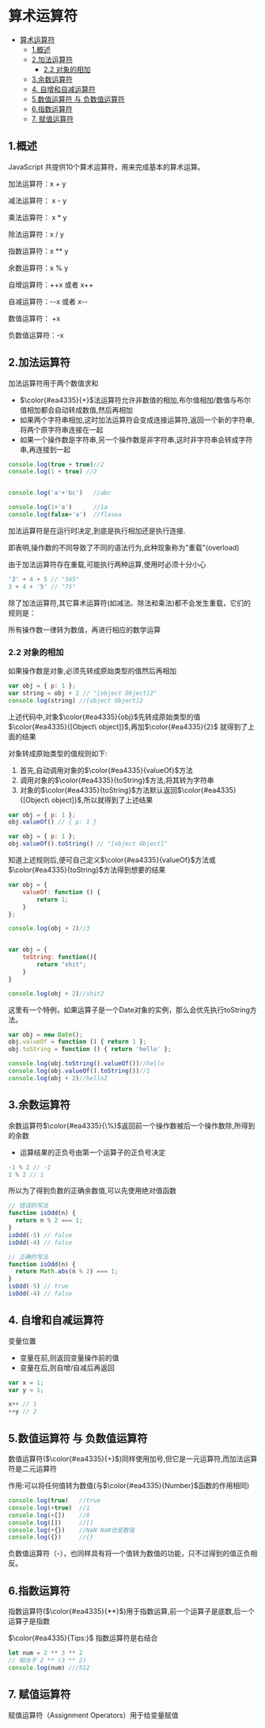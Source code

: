 # 算术运算符

- [算术运算符](#算术运算符)
  - [1.概述](#1概述)
  - [2.加法运算符](#2加法运算符)
    - [2.2 对象的相加](#22-对象的相加)
  - [3.余数运算符](#3余数运算符)
  - [4. 自增和自减运算符](#4-自增和自减运算符)
  - [5.数值运算符 与 负数值运算符](#5数值运算符-与-负数值运算符)
  - [6.指数运算符](#6指数运算符)
  - [7. 赋值运算符](#7-赋值运算符)

## 1.概述

JavaScript 共提供10个算术运算符，用来完成基本的算术运算。

加法运算符：x + y

减法运算符： x - y

乘法运算符： x * y

除法运算符：x / y

指数运算符：x ** y

余数运算符：x % y

自增运算符：++x 或者 x++

自减运算符：--x 或者 x--

数值运算符： +x

负数值运算符：-x

## 2.加法运算符

加法运算符用于两个数值求和

- $\color{#ea4335}{+}$法运算符允许非数值的相加,布尔值相加/数值与布尔值相加都会自动转成数值,然后再相加
- 如果两个字符串相加,这时加法运算符会变成连接运算符,返回一个新的字符串,将两个原字符串连接在一起
- 如果一个操作数是字符串,另一个操作数是非字符串,这时非字符串会转成字符串,再连接到一起

```JavaScript
console.log(true + true)//2
console.log(1 + true) //2


console.log('a'+'bc')   //abc

console.log(1+'a')      //1a
console.log(false+'a')  //flasea
```

加法运算符是在运行时决定,到底是执行相加还是执行连接.

即表明,操作数的不同导致了不同的语法行为,此种现象称为"重载"(overload)

由于加法运算符存在重载,可能执行两种运算,使用时必须十分小心

```JavaScript
'3' + 4 + 5 // "345"
3 + 4 + '5' // "75"
```

除了加法运算符,其它算术运算符(如减法、除法和乘法)都不会发生重载，它们的规则是：

所有操作数一律转为数值，再进行相应的数学运算

### 2.2 对象的相加

如果操作数是对象,必须先转成原始类型的值然后再相加

```javaScript
var obj = { p: 1 };
var string = obj + 2 // "[object Object]2"
console.log(string) //[object Object]2
```

上述代码中,对象$\color{#ea4335}{obj}$先转成原始类型的值$\color{#ea4335}{[Object\ object]}$,再加$\color{#ea4335}{2}$
就得到了上面的结果

对象转成原始类型的值规则如下:

1. 首先,自动调用对象的$\color{#ea4335}{valueOf}$方法
2. 调用对象的$\color{#ea4335}{toString}$方法,将其转为字符串
3. 对象的$\color{#ea4335}{toString}$方法默认返回$\color{#ea4335}{[Object\ object]}$,所以就得到了上述结果

```JavaScript
var obj = { p: 1 };
obj.valueOf() // { p: 1 }

var obj = { p: 1 };
obj.valueOf().toString() // "[object Object]"
```

知道上述规则后,便可自己定义$\color{#ea4335}{valueOf}$方法或$\color{#ea4335}{toString}$方法得到想要的结果

```JavaScript
var obj = {
    valueOf: function () {
        return 1;
    }
};

console.log(obj + 2)//3


var obj = {
    toString: function(){
        return "shit";
    }
}

console.log(obj + 2)//shit2
```

这里有一个特例，如果运算子是一个Date对象的实例，那么会优先执行toString方法。

```javaScript
var obj = new Date();
obj.valueOf = function () { return 1 };
obj.toString = function () { return 'hello' };

console.log(obj.toString().valueOf())//hello
console.log(obj.valueOf().toString())//1
console.log(obj + 2)//hello2
```

## 3.余数运算符

余数运算符$\color{#ea4335}{\%}$返回前一个操作数被后一个操作数除,所得到的余数

- 运算结果的正负号由第一个运算子的正负号决定

```JavaScript
-1 % 2 // -1
1 % 2 // 1
```

所以为了得到负数的正确余数值,可以先使用绝对值函数

```JavaScript
// 错误的写法
function isOdd(n) {
  return n % 2 === 1;
}
isOdd(-5) // false
isOdd(-4) // false

// 正确的写法
function isOdd(n) {
  return Math.abs(n % 2) === 1;
}
isOdd(-5) // true
isOdd(-4) // false
```

## 4. 自增和自减运算符

变量位置

- 变量在前,则返回变量操作前的值
- 变量在后,则自增/自减后再返回

```JavaScript
var x = 1;
var y = 1;

x++ // 1
++y // 2
```

## 5.数值运算符 与 负数值运算符

数值运算符($\color{#ea4335}{+}$)同样使用加号,但它是一元运算符,而加法运算符是二元运算符

作用:可以将任何值转为数值(与$\color{#ea4335}{Number}$函数的作用相同)

```JavaScript
console.log(true)   //true
console.log(+true)  //1
console.log(+[])    //0
console.log([])     //[]
console.log(+{})    //NaN NaN也是数值
console.log({})     //{}
```

负数值运算符（-），也同样具有将一个值转为数值的功能，只不过得到的值正负相反。

## 6.指数运算符

指数运算符($\color{#ea4335}{**}$)用于指数运算,前一个运算子是底数,后一个运算子是指数

$\color{#ea4335}{Tips:}$
    指数运算符是右结合

```JavaScript
let num = 2 ** 3 ** 2
// 相当于 2 ** (3 ** 2)
console.log(num) ///512
```

## 7. 赋值运算符

赋值运算符（Assignment Operators）用于给变量赋值
